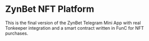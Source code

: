 # ZynBet NFT Platform

This is the final version of the ZynBet Telegram Mini App with real Tonkeeper integration and a smart contract written in FunC for NFT purchases.
